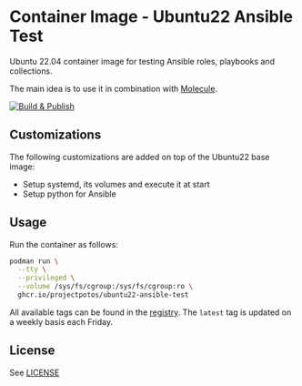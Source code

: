 # Container Image - Ubuntu22 Ansible Test

Ubuntu 22.04 container image for testing Ansible roles, playbooks and
collections.

The main idea is to use it in combination with
[Molecule](https://github.com/ansible-community/molecule).

[![Build & Publish](https://github.com/projectpotos/container-ubuntu22-ansible-test/actions/workflows/build-publish.yml/badge.svg)](https://github.com/projectpotos/container-ubuntu22-ansible-test/actions/workflows/build-publish.yml)

## Customizations

The following customizations are added on top of the Ubuntu22 base image:

* Setup systemd, its volumes and execute it at start
* Setup python for Ansible

## Usage

Run the container as follows:

```sh
podman run \
  --tty \
  --privileged \
  --volume /sys/fs/cgroup:/sys/fs/cgroup:ro \
  ghcr.io/projectpotos/ubuntu22-ansible-test
```

All available tags can be found in the
[registry](https://github.com/projectpotos/container-ubuntu22-ansible-test/pkgs/container/ubuntu22-ansible-test).
The `latest` tag is updated on a weekly basis each Friday.

## License

See [LICENSE](./LICENSE)
